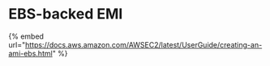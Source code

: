 # EBS-backed EMI

{% embed url="https://docs.aws.amazon.com/AWSEC2/latest/UserGuide/creating-an-ami-ebs.html" %}
